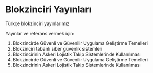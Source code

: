 # Blokzinciri Yayınları
Türkçe blokzinciri yayınlarımız

Yayınlar ve referans vermek için:

1. Blokzincirde Güvenli ve Güvenilir Uygulama Geliştirme Temelleri
2. Blokzinciri tabanlı siber güvenlik sistemleri
3. Blokzincirinin Askeri Lojistik Takip Sistemlerinde Kullanılması
4. Blokzincirde Güvenli ve Güvenilir Uygulama Geliştirme Temelleri
5. Blokzincirinin Askeri Lojistik Takip Sistemlerinde Kullanılması
